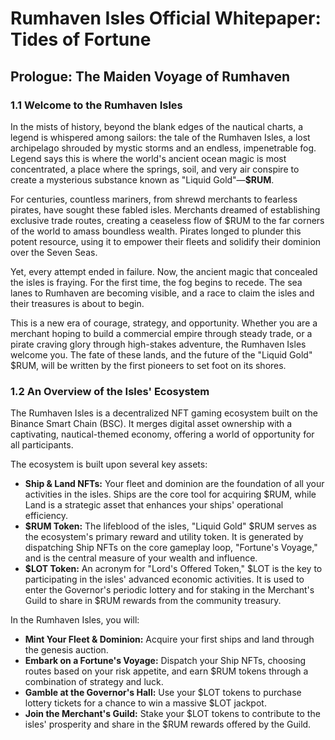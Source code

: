 # Rumhaven Isles Official Whitepaper: Tides of Fortune

## Prologue: The Maiden Voyage of Rumhaven

<!-- Publication styles -->
<link rel="stylesheet" href="assets/styles.css">

<div class="container">

### 1.1 Welcome to the Rumhaven Isles

In the mists of history, beyond the blank edges of the nautical charts, a legend is whispered among sailors: the tale of the Rumhaven Isles, a lost archipelago shrouded by mystic storms and an endless, impenetrable fog. Legend says this is where the world's ancient ocean magic is most concentrated, a place where the springs, soil, and very air conspire to create a mysterious substance known as "Liquid Gold"—**$RUM**.

For centuries, countless mariners, from shrewd merchants to fearless pirates, have sought these fabled isles. Merchants dreamed of establishing exclusive trade routes, creating a ceaseless flow of $RUM to the far corners of the world to amass boundless wealth. Pirates longed to plunder this potent resource, using it to empower their fleets and solidify their dominion over the Seven Seas.

Yet, every attempt ended in failure. Now, the ancient magic that concealed the isles is fraying. For the first time, the fog begins to recede. The sea lanes to Rumhaven are becoming visible, and a race to claim the isles and their treasures is about to begin.

This is a new era of courage, strategy, and opportunity. Whether you are a merchant hoping to build a commercial empire through steady trade, or a pirate craving glory through high-stakes adventure, the Rumhaven Isles welcome you. The fate of these lands, and the future of the "Liquid Gold" $RUM, will be written by the first pioneers to set foot on its shores.

### 1.2 An Overview of the Isles' Ecosystem

The Rumhaven Isles is a decentralized NFT gaming ecosystem built on the Binance Smart Chain (BSC). It merges digital asset ownership with a captivating, nautical-themed economy, offering a world of opportunity for all participants.

The ecosystem is built upon several key assets:

* **Ship & Land NFTs:** Your fleet and dominion are the foundation of all your activities in the isles. Ships are the core tool for acquiring $RUM, while Land is a strategic asset that enhances your ships' operational efficiency.
* **$RUM Token:** The lifeblood of the isles, "Liquid Gold" $RUM serves as the ecosystem's primary reward and utility token. It is generated by dispatching Ship NFTs on the core gameplay loop, "Fortune's Voyage," and is the central measure of your wealth and influence.
* **$LOT Token:** An acronym for "Lord's Offered Token," $LOT is the key to participating in the isles' advanced economic activities. It is used to enter the Governor's periodic lottery and for staking in the Merchant's Guild to share in $RUM rewards from the community treasury.

In the Rumhaven Isles, you will:

* **Mint Your Fleet & Dominion:** Acquire your first ships and land through the genesis auction.
* **Embark on a Fortune's Voyage:** Dispatch your Ship NFTs, choosing routes based on your risk appetite, and earn $RUM tokens through a combination of strategy and luck.
* **Gamble at the Governor's Hall:** Use your $LOT tokens to purchase lottery tickets for a chance to win a massive $LOT jackpot.
* **Join the Merchant's Guild:** Stake your $LOT tokens to contribute to the isles' prosperity and share in the $RUM rewards offered by the Guild.

</div>

